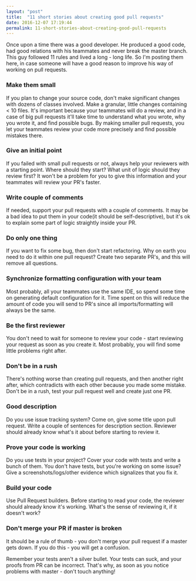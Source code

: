 ```yaml
---
layout: "post"
title:  "11 short stories about creating good pull requests"
date: 2016-12-07 17:19:44
permalink: 11-short-stories-about-creating-good-pull-requests
---
```



Once upon a time there was a good developer. He produced a good code, had good relations with his teammates and never break the master branch. This guy followed 11 rules and lived a long - long life. So I'm posting them here, in case someone will have a good reason to improve his way of working on pull requests.

### <a href="#makesmall" name="makesmall"><i class="fa fa-link anchor" aria-hidden="true"></i></a> Make them small

If you plan to change your source code, don't make significant changes with dozens of classes involved. Make a granular, little changes containing < 10 files. It's important because your teammates will do a review, and in a case of big pull requests it'll take time to understand what you wrote, why you wrote it, and find possible bugs. By making smaller pull requests, you let your teammates review your code more precisely and find possible mistakes there.

### <a href="#initialpoint" name="initialpoint"><i class="fa fa-link anchor" aria-hidden="true"></i></a> Give an initial point

If you failed with small pull requests or not, always help your reviewers with a starting point. Where should they start? What unit of logic should they review first? It won't be a problem for you to give this information and your teammates will review your PR's faster.

### <a href="#coupleofcomments" name="coupleofcomments"><i class="fa fa-link anchor" aria-hidden="true"></i></a> Write couple of comments 

If needed, support your pull requests with a couple of comments. It may be a bad idea to put them in your code(it should be self-descriptive), but it's ok to explain some part of logic straightly inside your PR.

### <a href="#doonething" name="doonething"><i class="fa fa-link anchor" aria-hidden="true"></i></a> Do only one thing

If you want to fix some bug, then don't start refactoring. Why on earth you need to do it within one pull request? Create two separate PR's, and this will remove all questions.

### <a href="#sync" name="sync"><i class="fa fa-link anchor" aria-hidden="true"></i></a> Synchronize formatting configuration with your team

Most probably, all your teammates use the same IDE, so spend some time on generating default configuration for it. Time spent on this will reduce the amount of code you will send to PR's since all imports/formatting will always be the same.

### <a href="#bethefirstreviewer" name="bethefirstreviewer"><i class="fa fa-link anchor" aria-hidden="true"></i></a> Be the first reviewer

You don't need to wait for someone to review your code - start reviewing your request as soon as you create it. Most probably, you will find some little problems right after.

### <a href="#dontbeinarush" name="dontbeinarush"><i class="fa fa-link anchor" aria-hidden="true"></i></a> Don't be in a rush

There's nothing worse than creating pull requests, and then another right after, which contradicts with each other because you made some mistake. Don't be in a rush, test your pull request well and create just one PR.

### <a href="#description" name="description"><i class="fa fa-link anchor" aria-hidden="true"></i></a> Good description

Do you use issue tracking system? Come on, give some title upon pull request. Write a couple of sentences for description section. Reviewer should already know what's it about before starting to review it.

### <a href="#proofs" name="proofs"><i class="fa fa-link anchor" aria-hidden="true"></i></a> Prove your code is working

Do you use tests in your project? Cover your code with tests and write a bunch of them. You don't have tests, but you're working on some issue? Give a screenshots/logs/other evidence which signalizes that you fix it.

### <a href="#useprbuilder" name="useprbuilder"><i class="fa fa-link anchor" aria-hidden="true"></i></a> Build your code

Use Pull Request builders. Before starting to read your code, the reviewer should already know it's working. What's the sense of reviewing it, if it doesn't work?

### <a href="#dontmerge" name="dontmerge"><i class="fa fa-link anchor" aria-hidden="true"></i></a> Don't merge your PR if master is broken

It should be a rule of thumb - you don't merge your pull request if a master gets down. If you do this - you will get a confusion.

Remember your tests aren't a silver bullet. Your tests can suck, and your proofs from PR can be incorrect. That's why, as soon as you notice problems with master - don't touch anything!





